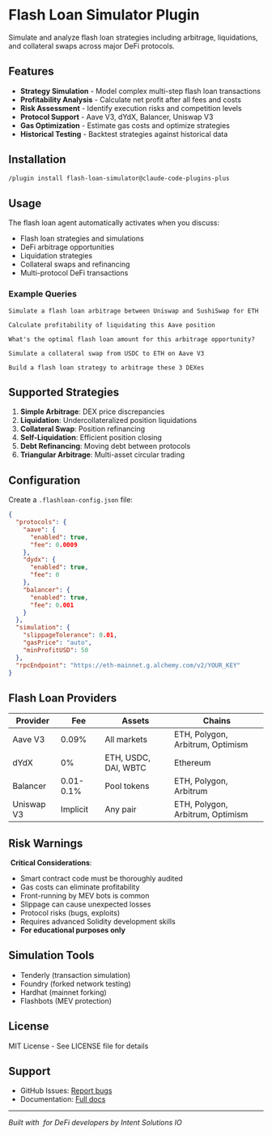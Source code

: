 # Flash Loan Simulator Plugin

Simulate and analyze flash loan strategies including arbitrage, liquidations, and collateral swaps across major DeFi protocols.

## Features

- **Strategy Simulation** - Model complex multi-step flash loan transactions
- **Profitability Analysis** - Calculate net profit after all fees and costs
- **Risk Assessment** - Identify execution risks and competition levels
- **Protocol Support** - Aave V3, dYdX, Balancer, Uniswap V3
- **Gas Optimization** - Estimate gas costs and optimize strategies
- **Historical Testing** - Backtest strategies against historical data

## Installation

```bash
/plugin install flash-loan-simulator@claude-code-plugins-plus
```

## Usage

The flash loan agent automatically activates when you discuss:
- Flash loan strategies and simulations
- DeFi arbitrage opportunities
- Liquidation strategies
- Collateral swaps and refinancing
- Multi-protocol DeFi transactions

### Example Queries

```
Simulate a flash loan arbitrage between Uniswap and SushiSwap for ETH

Calculate profitability of liquidating this Aave position

What's the optimal flash loan amount for this arbitrage opportunity?

Simulate a collateral swap from USDC to ETH on Aave V3

Build a flash loan strategy to arbitrage these 3 DEXes
```

## Supported Strategies

1. **Simple Arbitrage**: DEX price discrepancies
2. **Liquidation**: Undercollateralized position liquidations
3. **Collateral Swap**: Position refinancing
4. **Self-Liquidation**: Efficient position closing
5. **Debt Refinancing**: Moving debt between protocols
6. **Triangular Arbitrage**: Multi-asset circular trading

## Configuration

Create a `.flashloan-config.json` file:

```json
{
  "protocols": {
    "aave": {
      "enabled": true,
      "fee": 0.0009
    },
    "dydx": {
      "enabled": true,
      "fee": 0
    },
    "balancer": {
      "enabled": true,
      "fee": 0.001
    }
  },
  "simulation": {
    "slippageTolerance": 0.01,
    "gasPrice": "auto",
    "minProfitUSD": 50
  },
  "rpcEndpoint": "https://eth-mainnet.g.alchemy.com/v2/YOUR_KEY"
}
```

## Flash Loan Providers

| Provider | Fee | Assets | Chains |
|----------|-----|--------|--------|
| Aave V3 | 0.09% | All markets | ETH, Polygon, Arbitrum, Optimism |
| dYdX | 0% | ETH, USDC, DAI, WBTC | Ethereum |
| Balancer | 0.01-0.1% | Pool tokens | ETH, Polygon, Arbitrum |
| Uniswap V3 | Implicit | Any pair | ETH, Polygon, Arbitrum, Optimism |

## Risk Warnings

️ **Critical Considerations**:
- Smart contract code must be thoroughly audited
- Gas costs can eliminate profitability
- Front-running by MEV bots is common
- Slippage can cause unexpected losses
- Protocol risks (bugs, exploits)
- Requires advanced Solidity development skills
- **For educational purposes only**

## Simulation Tools

- Tenderly (transaction simulation)
- Foundry (forked network testing)
- Hardhat (mainnet forking)
- Flashbots (MEV protection)

## License

MIT License - See LICENSE file for details

## Support

- GitHub Issues: [Report bugs](https://github.com/jeremylongshore/claude-code-plugins/issues)
- Documentation: [Full docs](https://docs.claude-code-plugins.com)

---

*Built with ️ for DeFi developers by Intent Solutions IO*
